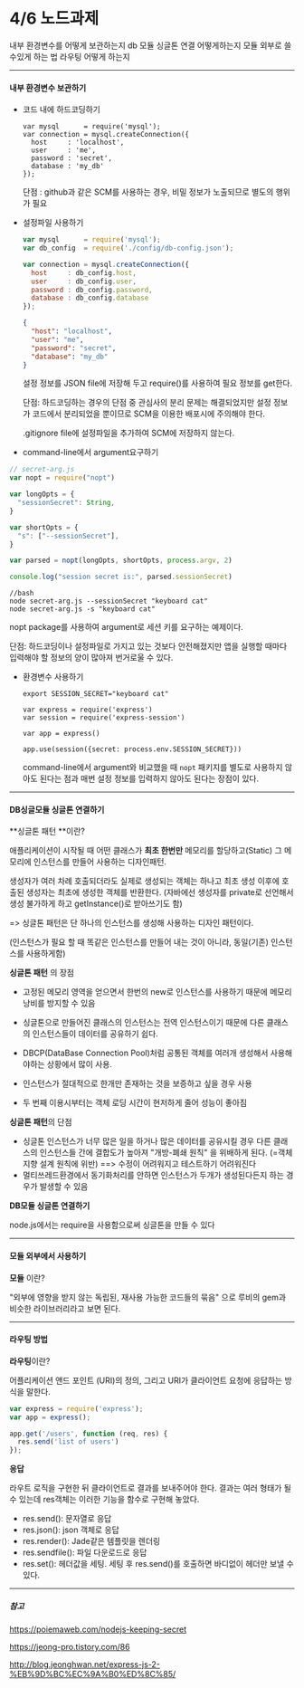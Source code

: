 # 4/6 노드과제

내부 환경변수를 어떻게 보관하는지
db 모듈 싱글톤 연결 어떻게하는지
모듈 외부로 쓸수있게 하는 법
라우팅 어떻게 하는지



----

#### 내부 환경변수 보관하기

- 코드 내에 하드코딩하기

  ```
  var mysql      = require('mysql');
  var connection = mysql.createConnection({
    host     : 'localhost',
    user     : 'me',
    password : 'secret',
    database : 'my_db'
  });
  ```

   단점 : github과 같은 SCM를 사용하는 경우, 비밀 정보가 노출되므로 별도의 행위가 필요

- 설정파일 사용하기

  ```javascript
  var mysql      = require('mysql');
  var db_config  = require('./config/db-config.json');
  
  var connection = mysql.createConnection({
    host     : db_config.host,
    user     : db_config.user,
    password : db_config.password,
    database : db_config.database
  });
  ```

  ```json
  {
    "host": "localhost",
    "user": "me",
    "password": "secret",
    "database": "my_db"
  }
  ```

  설정 정보를 JSON file에 저장해 두고 require()를 사용하여 필요 정보를 get한다.

  단점: 하드코딩하는 경우의 단점 중 관심사의 분리 문제는 해결되었지만 설정 정보가 코드에서 분리되었을 뿐이므로 SCM을 이용한 배포시에 주의해야 한다.

  .gitignore file에 설정파일을 추가하여 SCM에 저장하지 않는다.

- command-line에서 argument요구하기

```javascript
// secret-arg.js
var nopt = require("nopt")

var longOpts = {
  "sessionSecret": String,
}

var shortOpts = {
  "s": ["--sessionSecret"],
}

var parsed = nopt(longOpts, shortOpts, process.argv, 2)

console.log("session secret is:", parsed.sessionSecret)
```

```
//bash
node secret-arg.js --sessionSecret "keyboard cat"
node secret-arg.js -s "keyboard cat"
```

nopt package를 사용하여 argument로 세션 키를 요구하는 예제이다.

단점: 하드코딩이나 설정파일로 가지고 있는 것보다 안전해졌지만 앱을 실행할 때마다 입력해야 할 정보의 양이 많아져 번거로울 수 있다. 

* 환경변수 사용하기

  ```
  export SESSION_SECRET="keyboard cat"
  ```

  ```
  var express = require('express')
  var session = require('express-session')
  
  var app = express()
  
  app.use(session({secret: process.env.SESSION_SECRET}))
  ```

   command-line에서 argument와 비교했을 때 `nopt` 패키지를 별도로 사용하지 않아도 된다는 점과 매번 설정 정보를 입력하지 않아도 된다는 장점이 있다.

----------

#### DB싱글모듈 싱글톤 연결하기

**싱글톤 패턴 **이란? 

애플리케이션이 시작될 때 어떤 클래스가 **최초 한번만** 메모리를 할당하고(Static) 그 메모리에 인스턴스를 만들어 사용하는 디자인패턴.

생성자가 여러 차례 호출되더라도 실제로 생성되는 객체는 하나고 최초 생성 이후에 호출된 생성자는 최초에 생성한 객체를 반환한다. (자바에선 생성자를 private로 선언해서 생성 불가하게 하고 getInstance()로 받아쓰기도 함)

=> 싱글톤 패턴은 단 하나의 인스턴스를 생성해 사용하는 디자인 패턴이다.

(인스턴스가 필요 할 때 똑같은 인스턴스를 만들어 내는 것이 아니라, 동일(기존) 인스턴스를 사용하게함)



 **싱글톤 패턴** 의 장점

* 고정된 메모리 영역을 얻으면서 한번의 new로 인스턴스를 사용하기 때문에 메모리 낭비를 방지할 수 있음

* 싱글톤으로 만들어진 클래스의 인스턴스는 전역 인스턴스이기 때문에 다른 클래스의 인스턴스들이 데이터를 공유하기 쉽다.

* DBCP(DataBase Connection Pool)처럼 공통된 객체를 여러개 생성해서 사용해야하는 상황에서 많이 사용.

* 인스턴스가 절대적으로 한개만 존재하는 것을 보증하고 싶을 경우 사용

* 두 번째 이용시부터는 객체 로딩 시간이 현저하게 줄어 성능이 좋아짐

  

**싱글톤 패턴**의 단점

* 싱글톤 인스턴스가 너무 많은 일을 하거나 많은 데이터를 공유시킬 경우 다른 클래스의 인스턴스들 간에 결합도가 높아져 "개방-폐쇄 원칙" 을 위배하게 된다. (=객체 지향 설계 원칙에 위반) ==> 수정이 어려워지고 테스트하기 어려워진다
* 멀티쓰레드환경에서 동기화처리를 안하면 인스턴스가 두개가 생성된다든지 하는 경우가 발생할 수 있음

**DB모듈 싱글톤 연결하기**

node.js에서는 require을 사용함으로써 싱글톤을 만들 수 있다









---------

#### 모듈 외부에서 사용하기

**모듈** 이란?

"외부에 영향을 받지 않는 독립된, 재사용 가능한 코드들의 묶음" 으로 루비의 gem과 비슷한 라이브러리라고 보면 된다.



----------

#### 라우팅 방법

**라우팅**이란?

어플리케이션 앤드 포인트 (URI)의 정의, 그리고 URI가 클라이언트 요청에 응답하는 방식을 말한다.

``` javascript
var express = require('express');
var app = express();

app.get('/users', function (req, res) {
  res.send('list of users')
});
```



**응답**

라우트 로직을 구현한 뒤 클라이언트로 결과를 보내주어야 한다. 결과는 여러 형태가 될 수 있는데 res객체는 이러한 기능을 함수로 구현해 놓았다.

* res.send(): 문자열로 응답
* res.json(): json 객체로 응답
* res.render(): Jade같은 템플릿을 렌더링
* res.sendfile(): 파일 다운로드로 응답
* res.set(): 헤더값을 세팅. 세팅 후 res.send()를 호출하면 바디없이 헤더만 보낼 수 있다.





---------

##### 참고

<https://poiemaweb.com/nodejs-keeping-secret>

<https://jeong-pro.tistory.com/86>

<http://blog.jeonghwan.net/express-js-2-%EB%9D%BC%EC%9A%B0%ED%8C%85/>